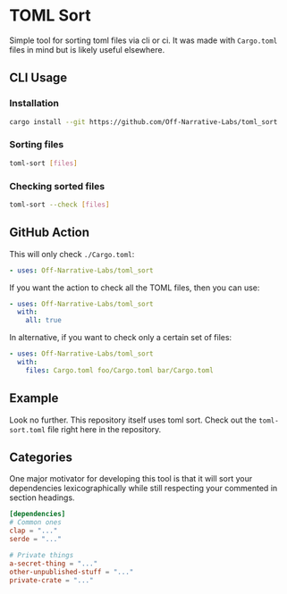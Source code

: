 TOML Sort
==========

Simple tool for sorting toml files via cli or ci. It was made with `Cargo.toml` files in mind but is likely useful elsewhere.

## CLI Usage

### Installation

```sh
cargo install --git https://github.com/Off-Narrative-Labs/toml_sort
```

### Sorting files

```sh
toml-sort [files]
```

### Checking sorted files

```sh
toml-sort --check [files]
```

## GitHub Action

This will only check `./Cargo.toml`:  
```yaml
- uses: Off-Narrative-Labs/toml_sort
```

If you want the action to check all the TOML files, then you can use:

```yaml
- uses: Off-Narrative-Labs/toml_sort
  with:
    all: true
```

In alternative, if you want to check only a certain set of files:

```yaml
- uses: Off-Narrative-Labs/toml_sort
  with:
    files: Cargo.toml foo/Cargo.toml bar/Cargo.toml
```


## Example

Look no further. This repository itself uses toml sort. Check out the `toml-sort.toml` file right here in the repository.

## Categories

One major motivator for developing this tool is that it will sort your dependencies lexicographically while still respecting your commented in section headings.

```toml
[dependencies]
# Common ones
clap = "..."
serde = "..."

# Private things
a-secret-thing = "..."
other-unpublished-stuff = "..."
private-crate = "..."
```
